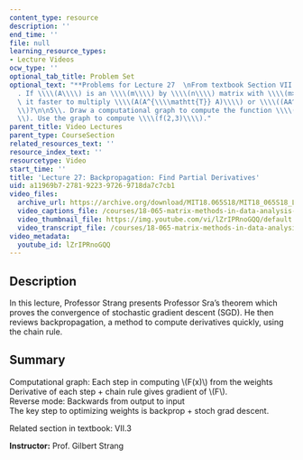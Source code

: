 ```yaml
---
content_type: resource
description: ''
end_time: ''
file: null
learning_resource_types:
- Lecture Videos
ocw_type: ''
optional_tab_title: Problem Set
optional_text: "**Problems for Lecture 27  \nFrom textbook Section VII.2**\n\n2\\\
  . If \\\\(A\\\\) is an \\\\(m\\\\) by \\\\(n\\\\) matrix with \\\\(m>n\\\\), is\
  \ it faster to multiply \\\\(A(A^{\\\\mathtt{T}} A)\\\\) or \\\\((AA^{\\\\mathtt{T}})A\\\
  \\)?\n\n5\\. Draw a computational graph to compute the function \\\\(f(x,y)=x^3(x-y)\\\
  \\). Use the graph to compute \\\\(f(2,3)\\\\)."
parent_title: Video Lectures
parent_type: CourseSection
related_resources_text: ''
resource_index_text: ''
resourcetype: Video
start_time: ''
title: 'Lecture 27: Backpropagation: Find Partial Derivatives'
uid: a11969b7-2781-9223-9726-9718da7c7cb1
video_files:
  archive_url: https://archive.org/download/MIT18.065S18/MIT18_065S18_Lecture27_300k.mp4
  video_captions_file: /courses/18-065-matrix-methods-in-data-analysis-signal-processing-and-machine-learning-spring-2018/7656fc94359b5298b8496f66bd7ad833_lZrIPRnoGQQ.vtt
  video_thumbnail_file: https://img.youtube.com/vi/lZrIPRnoGQQ/default.jpg
  video_transcript_file: /courses/18-065-matrix-methods-in-data-analysis-signal-processing-and-machine-learning-spring-2018/f746508a6b1dd40c702cc4424382c7ba_lZrIPRnoGQQ.pdf
video_metadata:
  youtube_id: lZrIPRnoGQQ
---
```


Description
-----------

In this lecture, Professor Strang presents Professor Sra’s theorem which proves the convergence of stochastic gradient descent (SGD). He then reviews backpropagation, a method to compute derivatives quickly, using the chain rule.

Summary
-------

Computational graph: Each step in computing \\(F(x)\\) from the weights  
Derivative of each step + chain rule gives gradient of \\(F\\).  
Reverse mode: Backwards from output to input  
The key step to optimizing weights is backprop + stoch grad descent.

Related section in textbook: VII.3

**Instructor:** Prof. Gilbert Strang